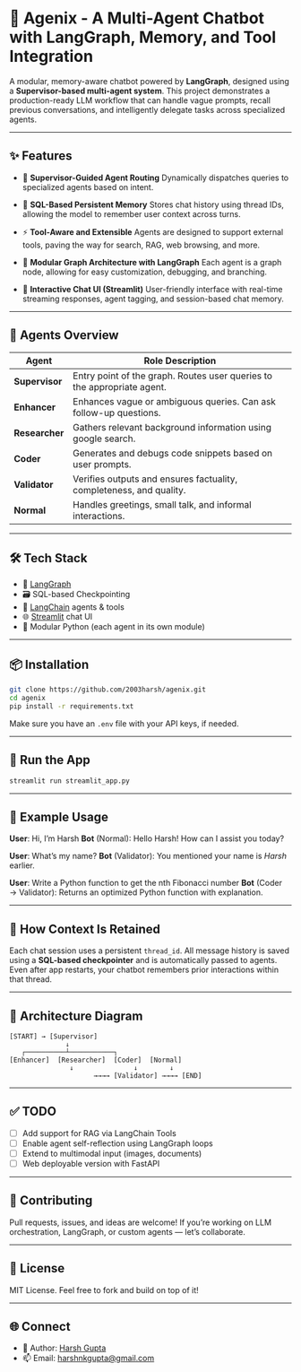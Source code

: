 # 🤖 Agenix - A Multi-Agent Chatbot with LangGraph, Memory, and Tool Integration

A modular, memory-aware chatbot powered by **LangGraph**, designed using a **Supervisor-based multi-agent system**. This project demonstrates a production-ready LLM workflow that can handle vague prompts, recall previous conversations, and intelligently delegate tasks across specialized agents.

---

## ✨ Features

* 🔄 **Supervisor-Guided Agent Routing**
  Dynamically dispatches queries to specialized agents based on intent.

* 🧠 **SQL-Based Persistent Memory**
  Stores chat history using thread IDs, allowing the model to remember user context across turns.

* ⚡ **Tool-Aware and Extensible**
  Agents are designed to support external tools, paving the way for search, RAG, web browsing, and more.

* 🧩 **Modular Graph Architecture with LangGraph**
  Each agent is a graph node, allowing for easy customization, debugging, and branching.

* 💬 **Interactive Chat UI (Streamlit)**
  User-friendly interface with real-time streaming responses, agent tagging, and session-based chat memory.

---

## 🧠 Agents Overview

| Agent          | Role Description                                                        |
| -------------- | ----------------------------------------------------------------------- |
| **Supervisor** | Entry point of the graph. Routes user queries to the appropriate agent. |
| **Enhancer**   | Enhances vague or ambiguous queries. Can ask follow-up questions.       |
| **Researcher** | Gathers relevant background information using google search.            |
| **Coder**      | Generates and debugs code snippets based on user prompts.               |
| **Validator**  | Verifies outputs and ensures factuality, completeness, and quality.     |
| **Normal**     | Handles greetings, small talk, and informal interactions.               |

---

## 🛠 Tech Stack

* 🧠 [LangGraph](https://github.com/langchain-ai/langgraph)
* 🗃️ SQL-based Checkpointing 
* 💬 [LangChain](https://github.com/langchain-ai/langchain) agents & tools
* 🌐 [Streamlit](https://streamlit.io/) chat UI
* 🧱 Modular Python (each agent in its own module)

---

## 📦 Installation

```bash
git clone https://github.com/2003harsh/agenix.git
cd agenix
pip install -r requirements.txt
```

Make sure you have an `.env` file with your API keys, if needed.

---

## 🚀 Run the App

```bash
streamlit run streamlit_app.py
```

---

## 🧪 Example Usage

**User**: Hi, I’m Harsh
**Bot** (Normal): Hello Harsh! How can I assist you today?

**User**: What’s my name?
**Bot** (Validator): You mentioned your name is *Harsh* earlier.

**User**: Write a Python function to get the nth Fibonacci number
**Bot** (Coder → Validator): Returns an optimized Python function with explanation.

---

## 🧠 How Context Is Retained

Each chat session uses a persistent `thread_id`. All message history is saved using a **SQL-based checkpointer** and is automatically passed to agents. Even after app restarts, your chatbot remembers prior interactions within that thread.

---

## 🧩 Architecture Diagram

```
[START] → [Supervisor]
              ↓
   ┌──────────┴───────────┐
[Enhancer]  [Researcher]  [Coder]  [Normal]
               ↓               ↓        ↓
                     →→→→ [Validator] →→→→ [END]
```

---

## ✅ TODO

* [ ] Add support for RAG via LangChain Tools
* [ ] Enable agent self-reflection using LangGraph loops
* [ ] Extend to multimodal input (images, documents)
* [ ] Web deployable version with FastAPI

---

## 🤝 Contributing

Pull requests, issues, and ideas are welcome!
If you’re working on LLM orchestration, LangGraph, or custom agents — let’s collaborate.

---

## 📜 License

MIT License. Feel free to fork and build on top of it!

---

## 🌐 Connect

* 👤 Author: [Harsh Gupta](https://www.linkedin.com/in/harsh-gupta-2021/)
* 📫 Email: [harshnkgupta@gmail.com](mailto:harshnkgupta@gmail.com)

